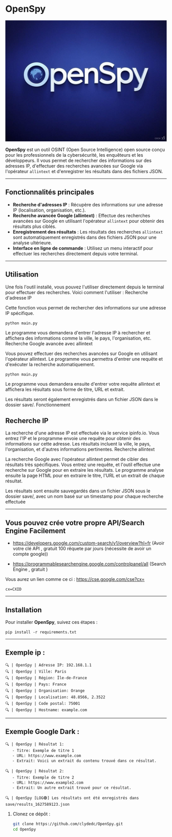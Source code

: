 # OpenSpy

![OpenSpy Logo](logo.jpg)

**OpenSpy** est un outil OSINT (Open Source Intelligence) open source conçu pour les professionnels de la cybersécurité, les enquêteurs et les développeurs. Il vous permet de rechercher des informations sur des adresses IP, d'effectuer des recherches avancées sur Google via l'opérateur `allintext` et d'enregistrer les résultats dans des fichiers JSON.

---


## Fonctionnalités principales

- **Recherche d'adresses IP** : Récupère des informations sur une adresse IP (localisation, organisation, etc.).
- **Recherche avancée Google (allintext)** : Effectue des recherches avancées sur Google en utilisant l'opérateur `allintext` pour obtenir des résultats plus ciblés.
- **Enregistrement des résultats** : Les résultats des recherches `allintext` sont automatiquement enregistrés dans des fichiers JSON pour une analyse ultérieure.
- **Interface en ligne de commande** : Utilisez un menu interactif pour effectuer les recherches directement depuis votre terminal.

---

## Utilisation

Une fois l'outil installé, vous pouvez l'utiliser directement depuis le terminal pour effectuer des recherches. Voici comment l'utiliser :
Recherche d'adresse IP

Cette fonction vous permet de rechercher des informations sur une adresse IP spécifique.

```
python main.py
```

Le programme vous demandera d'entrer l'adresse IP à rechercher et affichera des informations comme la ville, le pays, l'organisation, etc.
Recherche Google avancée avec allintext

Vous pouvez effectuer des recherches avancées sur Google en utilisant l'opérateur allintext. Le programme vous permettra d'entrer une requête et d'exécuter la recherche automatiquement.

```
python main.py
```

Le programme vous demandera ensuite d'entrer votre requête allintext et affichera les résultats sous forme de titre, URL et extrait.

Les résultats seront également enregistrés dans un fichier JSON dans le dossier save/.
Fonctionnement
## Recherche IP

La recherche d'une adresse IP est effectuée via le service ipinfo.io. Vous entrez l'IP et le programme envoie une requête pour obtenir des informations sur cette adresse. Les résultats incluent la ville, le pays, l'organisation, et d'autres informations pertinentes.
Recherche allintext

La recherche Google avec l'opérateur allintext permet de cibler des résultats très spécifiques. Vous entrez une requête, et l'outil effectue une recherche sur Google pour en extraire les résultats. Le programme analyse ensuite la page HTML pour en extraire le titre, l'URL et un extrait de chaque résultat.

Les résultats sont ensuite sauvegardés dans un fichier JSON sous le dossier save/, avec un nom basé sur un timestamp pour chaque recherche effectuée

---

## Vous pouvez crée votre propre API/Search Engine Facilement

- https://developers.google.com/custom-search/v1/overview?hl=fr (Avoir votre clé API , gratuit 100 rêquete par jours (nécessite de avoir un compte google))

- https://programmablesearchengine.google.com/controlpanel/all (Search Engine , gratuit )

Vous aurez un lien comme ce ci : https://cse.google.com/cse?cx=

```
cx=CXID
```
                                                             

---

## Installation

Pour installer **OpenSpy**, suivez ces étapes :

```
pip install -r requirements.txt
```

---

## Exemple ip :

```
🔍 | OpenSpy | Adresse IP: 192.168.1.1
🔍 | OpenSpy | Ville: Paris
🔍 | OpenSpy | Région: Île-de-France
🔍 | OpenSpy | Pays: France
🔍 | OpenSpy | Organisation: Orange
🔍 | OpenSpy | Localisation: 48.8566, 2.3522
🔍 | OpenSpy | Code postal: 75001
🔍 | OpenSpy | Hostname: example.com
```

---

## Exemple Google Dark :

```
🔍 | OpenSpy | Résultat 1:
   - Titre: Exemple de titre 1
   - URL: https://www.example.com
   - Extrait: Voici un extrait du contenu trouvé dans ce résultat.
   
🔍 | OpenSpy | Résultat 2:
   - Titre: Exemple de titre 2
   - URL: https://www.example2.com
   - Extrait: Un autre extrait trouvé pour ce résultat.

🔍 | OpenSpy [LOG🟢] Les résultats ont été enregistrés dans save/results_1627589123.json
```

1. Clonez ce dépôt :
   ```bash
   git clone https://github.com/clydedc/OpenSpy.git
   cd OpenSpy
